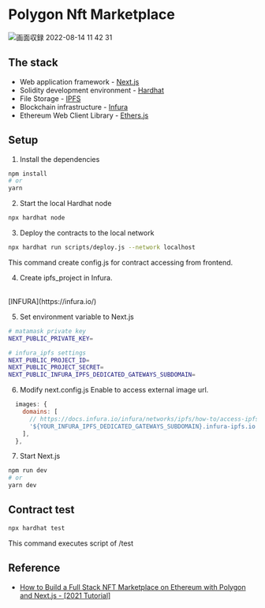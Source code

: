 # Polygon Nft Marketplace
![画面収録 2022-08-14 11 42 31](https://user-images.githubusercontent.com/57980707/184520422-93ef190f-ea43-4de8-b069-fe5a77359ef5.gif)

## The stack
- Web application framework - [Next.js](https://nextjs.org/)
- Solidity development environment - [Hardhat](https://hardhat.org/)
- File Storage - [IPFS](https://ipfs.io/)
- Blockchain infrastructure - [Infura](https://infura.io/)
- Ethereum Web Client Library - [Ethers.js](https://docs.ethers.io/)

## Setup
1. Install the dependencies
```bash
npm install
# or
yarn
```
2. Start the local Hardhat node
```bash
npx hardhat node
```
3. Deploy the contracts to the local network
```bash
npx hardhat run scripts/deploy.js --network localhost
```
This command create config.js for contract accessing from frontend.

4. Create ipfs_project in Infura.
<br>
[INFURA](https://infura.io/)

5. Set environment variable to Next.js
```bash
# matamask private key
NEXT_PUBLIC_PRIVATE_KEY=

# infura_ipfs settings
NEXT_PUBLIC_PROJECT_ID=
NEXT_PUBLIC_PROJECT_SECRET=
NEXT_PUBLIC_INFURA_IPFS_DEDICATED_GATEWAYS_SUBDOMAIN=
``` 

6. Modify next.config.js
Enable to access external image url.
```javascript
  images: {
    domains: [
      // https://docs.infura.io/infura/networks/ipfs/how-to/access-ipfs-content/dedicated-gateways
      '${YOUR_INFURA_IPFS_DEDICATED_GATEWAYS_SUBDOMAIN}.infura-ipfs.io'
    ],
  },
```

7. Start Next.js
```bash
npm run dev
# or
yarn dev
```

## Contract test
```bash
npx hardhat test
```
This command executes script of /test

## Reference
- [How to Build a Full Stack NFT Marketplace on Ethereum with Polygon and Next.js - [2021 Tutorial]](https://www.youtube.com/watch?v=GKJBEEXUha0)
